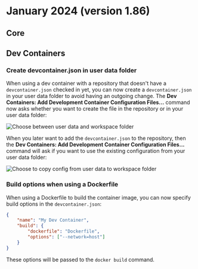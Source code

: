 # January 2024 (version 1.86)

## Core

## Dev Containers

### Create devcontainer.json in user data folder

When using a dev container with a repository that doesn't have a
`devcontainer.json` checked in yet, you can now create a `devcontainer.json` in
your user data folder to avoid having an outgoing change. The **Dev Containers:
Add Development Container Configuration Files...** command now asks whether you
want to create the file in the repository or in your user data folder:

![`Choose between user data and workspace folder`](images/1_86/config-in-user-data.png)

When you later want to add the `devcontainer.json` to the repository, then the
**Dev Containers: Add Development Container Configuration Files...** command
will ask if you want to use the existing configuration from your user data
folder:

![`Choose to copy config from user data to workspace folder`](images/1_86/move-config-from-user-data.png)

### Build options when using a Dockerfile

When using a Dockerfile to build the container image, you can now specify build
options in the `devcontainer.json`:

```json
{
	"name": "My Dev Container",
	"build": {
		"dockerfile": "Dockerfile",
		"options": ["--network=host"]
	}
}
```

These options will be passed to the `docker build` command.
